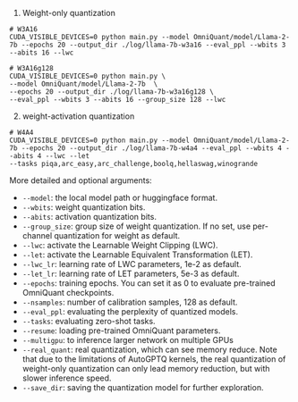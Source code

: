1. Weight-only quantization
```
# W3A16
CUDA_VISIBLE_DEVICES=0 python main.py --model OmniQuant/model/Llama-2-7b --epochs 20 --output_dir ./log/llama-7b-w3a16 --eval_ppl --wbits 3 --abits 16 --lwc

# W3A16g128
CUDA_VISIBLE_DEVICES=0 python main.py \
--model OmniQuant/model/Llama-2-7b  \
--epochs 20 --output_dir ./log/llama-7b-w3a16g128 \
--eval_ppl --wbits 3 --abits 16 --group_size 128 --lwc
```

2. weight-activation quantization
```
# W4A4
CUDA_VISIBLE_DEVICES=0 python main.py --model OmniQuant/model/Llama-2-7b --epochs 20 --output_dir ./log/llama-7b-w4a4 --eval_ppl --wbits 4 --abits 4 --lwc --let 
--tasks piqa,arc_easy,arc_challenge,boolq,hellaswag,winogrande
```

More detailed and optional arguments:
- `--model`: the local model path or huggingface format.
- `--wbits`: weight quantization bits.
- `--abits`: activation quantization bits.
- `--group_size`: group size of weight quantization. If no set, use per-channel quantization for weight as default.
- `--lwc`: activate the Learnable Weight Clipping (LWC).
- `--let`: activate the Learnable Equivalent Transformation (LET).
- `--lwc_lr`: learning rate of LWC parameters, 1e-2 as default.
- `--let_lr`: learning rate of LET parameters, 5e-3 as default.
- `--epochs`: training epochs. You can set it as 0 to evaluate pre-trained OmniQuant checkpoints.
- `--nsamples`: number of calibration samples, 128 as default.
- `--eval_ppl`: evaluating the perplexity of quantized models.
- `--tasks`: evaluating zero-shot tasks.
- `--resume`: loading pre-trained OmniQuant parameters.
- `--multigpu`: to inference larger network on multiple GPUs
- `--real_quant`: real quantization, which can see memory reduce. Note that due to the limitations of AutoGPTQ kernels, the real quantization of weight-only quantization can only lead memory reduction, but with slower inference speed.
- `--save_dir`: saving the quantization model for further exploration.
